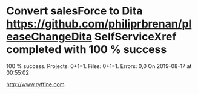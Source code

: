 # Convert salesForce to Dita https://github.com/philiprbrenan/pleaseChangeDita SelfServiceXref completed with 100 % success

100 % success. Projects: 0+1=1.  Files: 0+1=1. Errors: 0,0  On 2019-08-17 at 00:55:02





http://www.ryffine.com
